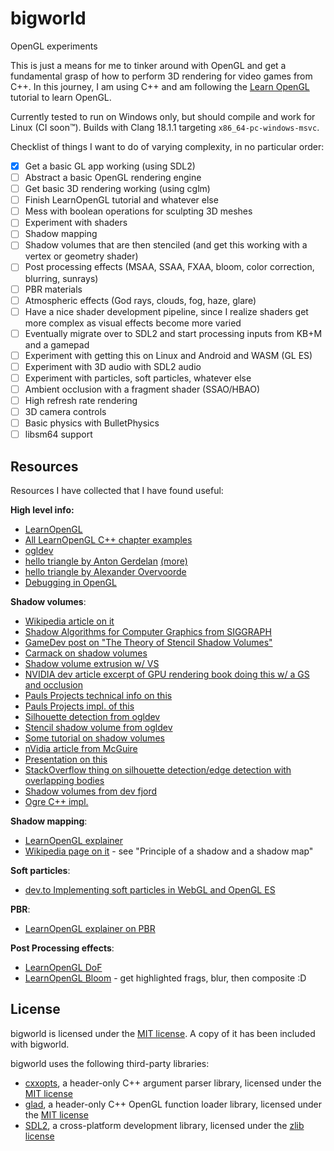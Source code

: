 # bigworld

OpenGL experiments

This is just a means for me to tinker around with OpenGL and get a fundamental grasp of how to perform 3D rendering for video games from C++. In this journey, I am using C++ and am following the [Learn OpenGL](https://learnopengl.com/) tutorial to learn OpenGL.

Currently tested to run on Windows only, but should compile and work for Linux (CI soon:tm:). Builds with Clang 18.1.1 targeting `x86_64-pc-windows-msvc`.

Checklist of things I want to do of varying complexity, in no particular order:

- [x] Get a basic GL app working (using SDL2)
- [ ] Abstract a basic OpenGL rendering engine
- [ ] Get basic 3D rendering working (using cglm)
- [ ] Finish LearnOpenGL tutorial and whatever else
- [ ] Mess with boolean operations for sculpting 3D meshes
- [ ] Experiment with shaders
- [ ] Shadow mapping
- [ ] Shadow volumes that are then stenciled (and get this working with a vertex or geometry shader)
- [ ] Post processing effects (MSAA, SSAA, FXAA, bloom, color correction, blurring, sunrays)
- [ ] PBR materials
- [ ] Atmospheric effects (God rays, clouds, fog, haze, glare)
- [ ] Have a nice shader development pipeline, since I realize shaders get more complex as visual effects become more varied
- [ ] Eventually migrate over to SDL2 and start processing inputs from KB+M and a gamepad
- [ ] Experiment with getting this on Linux and Android and WASM (GL ES)
- [ ] Experiment with 3D audio with SDL2 audio
- [ ] Experiment with particles, soft particles, whatever else
- [ ] Ambient occlusion with a fragment shader (SSAO/HBAO)
- [ ] High refresh rate rendering
- [ ] 3D camera controls
- [ ] Basic physics with BulletPhysics
- [ ] libsm64 support

## Resources

Resources I have collected that I have found useful:

**High level info:**

- [LearnOpenGL](https://learnopengl.com)
- [All LearnOpenGL C++ chapter examples](https://github.com/JoeyDeVries/LearnOpenGL/tree/master)
- [ogldev](https://ogldev.org)
- [hello triangle by Anton Gerdelan](http://antongerdelan.net/opengl/hellotriangle.html) [(more)](http://antongerdelan.net/opengl/vertexbuffers.html)
- [hello triangle by Alexander Overvoorde](https://open.gl/drawing)
- [Debugging in OpenGL](https://learnopengl.com/In-Practice/Debugging)

**Shadow volumes**:

- [Wikipedia article on it](https://en.wikipedia.org/wiki/Shadow_volume)
- [Shadow Algorithms for Computer Graphics from SIGGRAPH](http://www.cs.rpi.edu/~cutler/classes/advancedgraphics/S13/papers/crow_shadows_77.pdf)
- [GameDev post on "The Theory of Stencil Shadow Volumes"](www.gamedev.net/page/resources/_/technical/graphics-programming-and-theory/the-theory-of-stencil-shadow-volumes-r1873)
- [Carmack on shadow volumes](https://web.archive.org/web/20090127020935/http://developer.nvidia.com/attach/6832)
- [Shadow volume extrusion w/ VS](http://developer.amd.com/wordpress/media/2012/10/ShaderX_ShadowExtrusion.pdf)
- [NVIDIA dev article excerpt of GPU rendering book doing this w/ a GS and occlusion](https://web.archive.org/web/20110516024500/http://developer.nvidia.com/node/168)
- [Pauls Projects technical info on this](https://www.paulsprojects.net/opengl/shadvol/technical.html)
- [Pauls Projects impl. of this](https://www.paulsprojects.net/opengl/shadvol/shadvol.html)
- [Silhouette detection from ogldev](https://ogldev.org/www/tutorial39/tutorial39.html)
- [Stencil shadow volume from ogldev](https://ogldev.org/www/tutorial40/tutorial40.html)
- [Some tutorial on shadow volumes](http://nuclear.mutantstargoat.com/articles/volume_shadows_tutorial_nuclear.pdf)
- [nVidia article from McGuire](https://developer.nvidia.com/gpugems/gpugems/part-ii-lighting-and-shadows/chapter-9-efficient-shadow-volume-rendering)
- [Presentation on this](https://web.cse.ohio-state.edu/~shen.94/781/Site/Slides_files/shadow.pdf)
- [StackOverflow thing on silhouette detection/edge detection with overlapping bodies](https://stackoverflow.com/questions/65010520/opengl-how-to-write-to-stencil-buffer-when-stencil-test-fails-and-depth-test-suc/65021525#65021525)
- [Shadow volumes from dev fjord](https://dev-fjord.blogspot.com/2012/03/jogl-part-3-shadow-volumes.html)
- [Ogre C++ impl.](https://github.com/OGRECave/ogre/blob/master/OgreMain/src/OgreShadowCaster.cpp)

**Shadow mapping**:

- [LearnOpenGL explainer](https://learnopengl.com/Advanced-Lighting/Shadows/Shadow-Mapping)
- [Wikipedia page on it](https://en.wikipedia.org/wiki/Shadow_mapping) - see "Principle of a shadow and a shadow map"

**Soft particles**:

- [dev.to Implementing soft particles in WebGL and OpenGL ES](https://dev.to/keaukraine/implementing-soft-particles-in-webgl-and-opengl-es-3l6e)

**PBR**:

- [LearnOpenGL explainer on PBR](https://learnopengl.com/PBR/Theory)

**Post Processing effects**:

- [LearnOpenGL DoF](https://en.wikibooks.org/wiki/OpenGL_Programming/Depth_of_Field)
- [LearnOpenGL Bloom](https://learnopengl.com/Advanced-Lighting/Bloom) - get highlighted frags, blur, then composite :D

## License

bigworld is licensed under the [MIT license](https://github.com/rjindael/bigworld/blob/trunk/LICENSE.md). A copy of it has been included with bigworld.

bigworld uses the following third-party libraries:

- [cxxopts](https://github.com/jarro2783/cxxopts), a header-only C++ argument parser library, licensed under the [MIT license](https://github.com/jarro2783/cxxopts/blob/master/LICENSE)
- [glad](https://github.com/Dav1dde/glad), a header-only C++ OpenGL function loader library, licensed under the [MIT license](https://github.com/Dav1dde/glad/blob/master/LICENSE)
- [SDL2](https://github.com/libsdl-org/SDL), a cross-platform development library, licensed under the [zlib license](https://github.com/libsdl-org/SDL/blob/main/COPYING.txt)